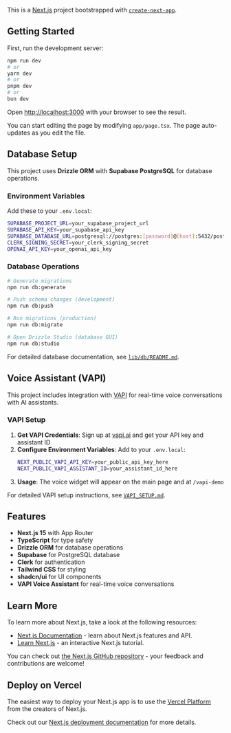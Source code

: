 This is a [Next.js](https://nextjs.org) project bootstrapped with [`create-next-app`](https://nextjs.org/docs/app/api-reference/cli/create-next-app).

## Getting Started

First, run the development server:

```bash
npm run dev
# or
yarn dev
# or
pnpm dev
# or
bun dev
```

Open [http://localhost:3000](http://localhost:3000) with your browser to see the result.

You can start editing the page by modifying `app/page.tsx`. The page auto-updates as you edit the file.

## Database Setup

This project uses **Drizzle ORM** with **Supabase PostgreSQL** for database operations.

### Environment Variables

Add these to your `.env.local`:

```bash
SUPABASE_PROJECT_URL=your_supabase_project_url
SUPABASE_API_KEY=your_supabase_api_key
SUPABASE_DATABASE_URL=postgresql://postgres:[password]@[host]:5432/postgres
CLERK_SIGNING_SECRET=your_clerk_signing_secret
OPENAI_API_KEY=your_openai_api_key
```

### Database Operations

```bash
# Generate migrations
npm run db:generate

# Push schema changes (development)
npm run db:push

# Run migrations (production)
npm run db:migrate

# Open Drizzle Studio (database GUI)
npm run db:studio
```

For detailed database documentation, see [`lib/db/README.md`](lib/db/README.md).

## Voice Assistant (VAPI)

This project includes integration with [VAPI](https://vapi.ai) for real-time voice conversations with AI assistants.

### VAPI Setup

1. **Get VAPI Credentials**: Sign up at [vapi.ai](https://vapi.ai) and get your API key and assistant ID
2. **Configure Environment Variables**: Add to your `.env.local`:
   ```bash
   NEXT_PUBLIC_VAPI_API_KEY=your_public_api_key_here
   NEXT_PUBLIC_VAPI_ASSISTANT_ID=your_assistant_id_here
   ```
3. **Usage**: The voice widget will appear on the main page and at `/vapi-demo`

For detailed VAPI setup instructions, see [`VAPI_SETUP.md`](VAPI_SETUP.md).

## Features

- **Next.js 15** with App Router
- **TypeScript** for type safety
- **Drizzle ORM** for database operations
- **Supabase** for PostgreSQL database
- **Clerk** for authentication
- **Tailwind CSS** for styling
- **shadcn/ui** for UI components
- **VAPI Voice Assistant** for real-time voice conversations

## Learn More

To learn more about Next.js, take a look at the following resources:

- [Next.js Documentation](https://nextjs.org/docs) - learn about Next.js features and API.
- [Learn Next.js](https://nextjs.org/learn) - an interactive Next.js tutorial.

You can check out [the Next.js GitHub repository](https://github.com/vercel/next.js) - your feedback and contributions are welcome!

## Deploy on Vercel

The easiest way to deploy your Next.js app is to use the [Vercel Platform](https://vercel.com/new?utm_medium=default-template&filter=next.js&utm_source=create-next-app&utm_campaign=create-next-app-readme) from the creators of Next.js.

Check out our [Next.js deployment documentation](https://nextjs.org/docs/app/building-your-application/deploying) for more details.
